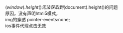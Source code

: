  $(window).height()无法获取到$(document).height()的问题  
原因，没有声明html5模式，<!DOCTYPE html>   
img的穿透 pointer-events:none;  
ios事件代理点击无效
